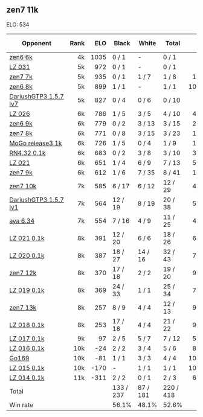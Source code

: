 ## zen7 11k ##

ELO: 534

Opponent | Rank | ELO | Black | White | Total | Win rate
---------|-----:|----:|-------|-------|-------|-------:
[zen6 6k](zen6%206k.md) | 4k | 1035 | 0 / 1 | - | 0 / 1 | 0.0%
[LZ 031](LZ%20031.md) | 5k | 972 | 0 / 1 | - | 0 / 1 | 0.0%
[zen7 7k](zen7%207k.md) | 5k | 935 | 0 / 1 | 1 / 7 | 1 / 8 | 12.5%
[zen6 8k](zen6%208k.md) | 5k | 899 | 1 / 1 | - | 1 / 1 | 100.0%
[DariushGTP3.1.5.7 lv7](DariushGTP3.1.5.7%20lv7.md) | 5k | 827 | 0 / 4 | 0 / 6 | 0 / 10 | 0.0%
[LZ 026](LZ%20026.md) | 6k | 786 | 1 / 5 | 3 / 5 | 4 / 10 | 40.0%
[zen6 9k](zen6%209k.md) | 6k | 779 | 0 / 2 | 3 / 13 | 3 / 15 | 20.0%
[zen7 8k](zen7%208k.md) | 6k | 771 | 0 / 8 | 3 / 15 | 3 / 23 | 13.0%
[MoGo release3 1k](MoGo%20release3%201k.md) | 6k | 726 | 1 / 5 | 0 / 4 | 1 / 9 | 11.1%
[RN4.32 0.1k](RN4.32%200.1k.md) | 6k | 683 | 0 / 2 | 3 / 8 | 3 / 10 | 30.0%
[LZ 021](LZ%20021.md) | 6k | 651 | 1 / 4 | 6 / 9 | 7 / 13 | 53.8%
[zen7 9k](zen7%209k.md) | 6k | 612 | 1 / 6 | 7 / 35 | 8 / 41 | 19.5%
[zen7 10k](zen7%2010k.md) | 7k | 585 | 6 / 17 | 6 / 12 | 12 / 29 | 41.4%
[DariushGTP3.1.5.7 lv1](DariushGTP3.1.5.7%20lv1.md) | 7k | 564 | 12 / 19 | 8 / 19 | 20 / 38 | 52.6%
[aya 6.34](aya%206.34.md) | 7k | 554 | 7 / 16 | 4 / 9 | 11 / 25 | 44.0%
[LZ 021 0.1k](LZ%20021%200.1k.md) | 8k | 391 | 12 / 20 | 6 / 6 | 18 / 26 | 69.2%
[LZ 020 0.1k](LZ%20020%200.1k.md) | 8k | 387 | 18 / 27 | 14 / 16 | 32 / 43 | 74.4%
[zen7 12k](zen7%2012k.md) | 8k | 370 | 17 / 18 | 2 / 2 | 19 / 20 | 95.0%
[LZ 019 0.1k](LZ%20019%200.1k.md) | 8k | 369 | 24 / 33 | 1 / 1 | 25 / 34 | 73.5%
[zen7 13k](zen7%2013k.md) | 8k | 257 | 8 / 9 | 4 / 4 | 12 / 13 | 92.3%
[LZ 018 0.1k](LZ%20018%200.1k.md) | 8k | 253 | 17 / 18 | 4 / 4 | 21 / 22 | 95.5%
[LZ 017 0.1k](LZ%20017%200.1k.md) | 9k | 97 | 2 / 5 | 5 / 7 | 7 / 12 | 58.3%
[LZ 016 0.1k](LZ%20016%200.1k.md) | 10k | -24 | 2 / 2 | 3 / 4 | 5 / 6 | 83.3%
[Go169](Go169.md) | 10k | -81 | 1 / 1 | 3 / 3 | 4 / 4 | 100.0%
[LZ 015 0.1k](LZ%20015%200.1k.md) | 10k | -170 | - | 1 / 1 | 1 / 1 | 100.0%
[LZ 014 0.1k](LZ%20014%200.1k.md) | 11k | -311 | 2 / 2 | 0 / 1 | 2 / 3 | 66.7%
Total | | | 133 / 237 | 87 / 181 | 220 / 418 | 
Win rate| | | 56.1% | 48.1% | 52.6% | 
